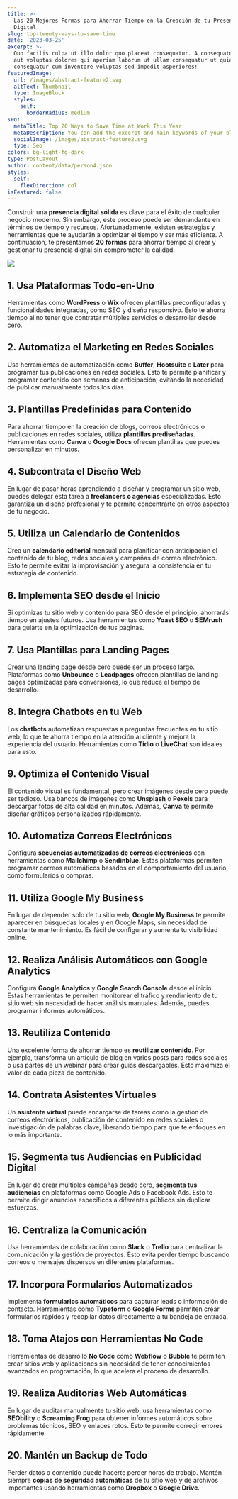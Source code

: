 ```yaml
---
title: >-
  Las 20 Mejores Formas para Ahorrar Tiempo en la Creación de tu Presencia
  Digital
slug: top-twenty-ways-to-save-time
date: '2023-03-25'
excerpt: >-
  Quo facilis culpa ut illo dolor quo placeat consequatur. A consequatur facilis
  aut voluptas dolores qui aperiam laborum ut ullam consequatur ut quia
  consequatur cum inventore voluptas sed impedit asperiores!
featuredImage:
  url: /images/abstract-feature2.svg
  altText: Thumbnail
  type: ImageBlock
  styles:
    self:
      borderRadius: medium
seo:
  metaTitle: Top 20 Ways to Save Time at Work This Year
  metaDescription: You can add the excerpt and main keywords of your blog post here.
  socialImage: /images/abstract-feature2.svg
  type: Seo
colors: bg-light-fg-dark
type: PostLayout
author: content/data/person4.json
styles:
  self:
    flexDirection: col
isFeatured: false
---
```

Construir una **presencia digital sólida** es clave para el éxito de cualquier negocio moderno. Sin embargo, este proceso puede ser demandante en términos de tiempo y recursos. Afortunadamente, existen estrategias y herramientas que te ayudarán a optimizar el tiempo y ser más eficiente. A continuación, te presentamos **20 formas** para ahorrar tiempo al crear y gestionar tu presencia digital sin comprometer la calidad.

![](/images/ahorrar%20tiempo.jpg)

## 1. **Usa Plataformas Todo-en-Uno**

Herramientas como **WordPress** o **Wix** ofrecen plantillas preconfiguradas y funcionalidades integradas, como SEO y diseño responsivo. Esto te ahorra tiempo al no tener que contratar múltiples servicios o desarrollar desde cero.

## 2. **Automatiza el Marketing en Redes Sociales**

Usa herramientas de automatización como **Buffer**, **Hootsuite** o **Later** para programar tus publicaciones en redes sociales. Esto te permite planificar y programar contenido con semanas de anticipación, evitando la necesidad de publicar manualmente todos los días.

## 3. **Plantillas Predefinidas para Contenido**

Para ahorrar tiempo en la creación de blogs, correos electrónicos o publicaciones en redes sociales, utiliza **plantillas prediseñadas**. Herramientas como **Canva** o **Google Docs** ofrecen plantillas que puedes personalizar en minutos.

## 4. **Subcontrata el Diseño Web**

En lugar de pasar horas aprendiendo a diseñar y programar un sitio web, puedes delegar esta tarea a **freelancers o agencias** especializadas. Esto garantiza un diseño profesional y te permite concentrarte en otros aspectos de tu negocio.

## 5. **Utiliza un Calendario de Contenidos**

Crea un **calendario editorial** mensual para planificar con anticipación el contenido de tu blog, redes sociales y campañas de correo electrónico. Esto te permite evitar la improvisación y asegura la consistencia en tu estrategia de contenido.

## 6. **Implementa SEO desde el Inicio**

Si optimizas tu sitio web y contenido para SEO desde el principio, ahorrarás tiempo en ajustes futuros. Usa herramientas como **Yoast SEO** o **SEMrush** para guiarte en la optimización de tus páginas.

## 7. **Usa Plantillas para Landing Pages**

Crear una landing page desde cero puede ser un proceso largo. Plataformas como **Unbounce** o **Leadpages** ofrecen plantillas de landing pages optimizadas para conversiones, lo que reduce el tiempo de desarrollo.

## 8. **Integra Chatbots en tu Web**

Los **chatbots** automatizan respuestas a preguntas frecuentes en tu sitio web, lo que te ahorra tiempo en la atención al cliente y mejora la experiencia del usuario. Herramientas como **Tidio** o **LiveChat** son ideales para esto.

## 9. **Optimiza el Contenido Visual**

El contenido visual es fundamental, pero crear imágenes desde cero puede ser tedioso. Usa bancos de imágenes como **Unsplash** o **Pexels** para descargar fotos de alta calidad en minutos. Además, **Canva** te permite diseñar gráficos personalizados rápidamente.

## 10. **Automatiza Correos Electrónicos**

Configura **secuencias automatizadas de correos electrónicos** con herramientas como **Mailchimp** o **Sendinblue**. Estas plataformas permiten programar correos automáticos basados en el comportamiento del usuario, como formularios o compras.

## 11. **Utiliza Google My Business**

En lugar de depender solo de tu sitio web, **Google My Business** te permite aparecer en búsquedas locales y en Google Maps, sin necesidad de constante mantenimiento. Es fácil de configurar y aumenta tu visibilidad online.

## 12. **Realiza Análisis Automáticos con Google Analytics**

Configura **Google Analytics** y **Google Search Console** desde el inicio. Estas herramientas te permiten monitorear el tráfico y rendimiento de tu sitio web sin necesidad de hacer análisis manuales. Además, puedes programar informes automáticos.

## 13. **Reutiliza Contenido**

Una excelente forma de ahorrar tiempo es **reutilizar contenido**. Por ejemplo, transforma un artículo de blog en varios posts para redes sociales o usa partes de un webinar para crear guías descargables. Esto maximiza el valor de cada pieza de contenido.

## 14. **Contrata Asistentes Virtuales**

Un **asistente virtual** puede encargarse de tareas como la gestión de correos electrónicos, publicación de contenido en redes sociales o investigación de palabras clave, liberando tiempo para que te enfoques en lo más importante.

## 15. **Segmenta tus Audiencias en Publicidad Digital**

En lugar de crear múltiples campañas desde cero, **segmenta tus audiencias** en plataformas como Google Ads o Facebook Ads. Esto te permite dirigir anuncios específicos a diferentes públicos sin duplicar esfuerzos.

## 16. **Centraliza la Comunicación**

Usa herramientas de colaboración como **Slack** o **Trello** para centralizar la comunicación y la gestión de proyectos. Esto evita perder tiempo buscando correos o mensajes dispersos en diferentes plataformas.

## 17. **Incorpora Formularios Automatizados**

Implementa **formularios automáticos** para capturar leads o información de contacto. Herramientas como **Typeform** o **Google Forms** permiten crear formularios rápidos y recopilar datos directamente a tu bandeja de entrada.

## 18. **Toma Atajos con Herramientas No Code**

Herramientas de desarrollo **No Code** como **Webflow** o **Bubble** te permiten crear sitios web y aplicaciones sin necesidad de tener conocimientos avanzados en programación, lo que acelera el proceso de desarrollo.

## 19. **Realiza Auditorías Web Automáticas**

En lugar de auditar manualmente tu sitio web, usa herramientas como **SEObility** o **Screaming Frog** para obtener informes automáticos sobre problemas técnicos, SEO y enlaces rotos. Esto te permite corregir errores rápidamente.

## 20. **Mantén un Backup de Todo**

Perder datos o contenido puede hacerte perder horas de trabajo. Mantén siempre **copias de seguridad automáticas** de tu sitio web y de archivos importantes usando herramientas como **Dropbox** o **Google Drive**.
